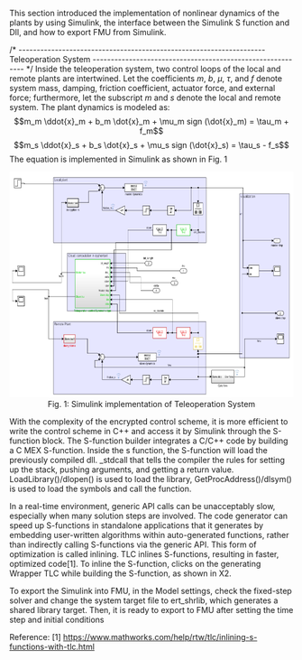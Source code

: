 This section introduced the implementation of nonlinear dynamics of the plants by using Simulink, the interface between the Simulink S function and Dll, and how to export FMU from Simulink. 

/* -------------------------------------------------------------------- Teleoperation System ----------------------------------------------------------- */
Inside the teleoperation system, two control loops of the local and remote plants are intertwined. Let the coefficients $m$, $b$, $\mu$, $\tau$, and $f$ denote system mass, damping, friction coefficient, actuator force, and external force; furthermore, let the subscript $m$ and $s$ denote the local and remote system.
The plant dynamics is modeled as:
     $$m_m \ddot{x}_m + b_m \dot{x}_m + \mu_m sign (\dot{x}_m) = \tau_m + f_m$$
     $$m_s \ddot{x}_s + b_s \dot{x}_s + \mu_s sign (\dot{x}_s) = \tau_s - f_s$$
The equation is implemented in Simulink as shown in Fig. 1 

<p align="center">
<img src="https://github.com/xzhao391/Encrypted-Simulation-Research-2022/blob/main/Picture/Teleoperation_Simulink.png" width="600" height="400">
 Fig. 1: Simulink implementation of Teleoperation System 
</p>


With the complexity of the encrypted control scheme, it is more efficient to write the control scheme in C++ and access it by Simulink through the S-function block. The S-function builder integrates a C/C++ code by building a C MEX S-function. Inside the s function, the S-function will load the previously compiled dll. _stdcall that tells the compiler the rules for setting up the stack, pushing arguments, and getting a return value. LoadLibrary()/dlopen() is used to load the library, GetProcAddress()/dlsym() is used to load the symbols and call the function.

     
In a real-time environment, generic API calls can be unacceptably slow, especially when many solution steps are involved. The code generator can speed up S-functions in standalone applications that it generates by embedding user-written algorithms within auto-generated functions, rather than indirectly calling S-functions via the generic API. This form of optimization is called inlining. TLC inlines S-functions, resulting in faster, optimized code[1]. To inline the S-function, clicks on the generating Wrapper TLC while building the S-function, as shown in X2.  


To export the Simulink into FMU, in the Model settings, check the fixed-step solver and change the system target file to ert_shrlib, which generates a shared library target. Then, it is ready to export to FMU after setting the time step and initial conditions



Reference: 
[1] https://www.mathworks.com/help/rtw/tlc/inlining-s-functions-with-tlc.html
